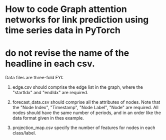 # How to code Graph attention networks for link prediction using time series data in PyTorch
# do not revise the name of the headline in each csv.

Data files are three-fold FYI:

1. edge.csv should comprise the edge list in the graph, where the "startIdx" and "endIdx" are required.

2. forecast_data.csv should comprise all the attributes of nodes.
   Note that the "Node Index", "Timestamp", "Node Label", "Node" are required.
   All nodes should have the same number of periods, and in an order like the data format given in thes example.

3. projection_map.csv specify the number of features for nodes in each class/label.